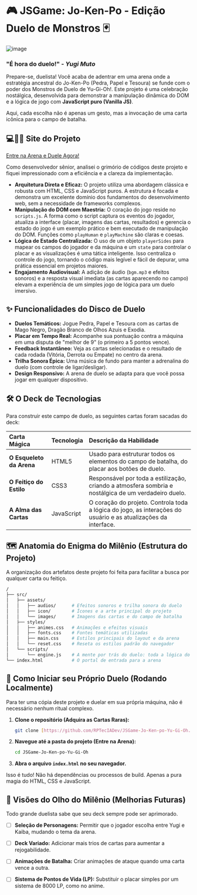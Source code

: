 
# 🎮 JSGame: Jo-Ken-Po - Edição Duelo de Monstros 🃏
![image](https://github.com/RPTecDev/JSGame-Jo-Ken-po-Yu-Gi-Oh/assets/114440054/02d4fb7c-fc70-4740-9262-a2f8111f50ff)


### "É hora do duelo!" - _Yugi Muto_

Prepare-se, duelista! Você acaba de adentrar em uma arena onde a estratégia ancestral do Jo-Ken-Po (Pedra, Papel e Tesoura) se funde com o poder dos Monstros de Duelo de Yu-Gi-Oh!. Este projeto é uma celebração nostálgica, desenvolvida para demonstrar a manipulação dinâmica do DOM e a lógica de jogo com **JavaScript puro (Vanilla JS)**.

Aqui, cada escolha não é apenas um gesto, mas a invocação de uma carta icônica para o campo de batalha.

## 💻🔗📜 Site do Projeto
[Entre na Arena e Duele Agora!](https://rptecdev.github.io/JSGame-Jo-Ken-po-Yu-Gi-Oh)

Como desenvolvedor sênior, analisei o grimório de códigos deste projeto e fiquei impressionado com a eficiência e a clareza da implementação.

-   **Arquitetura Direta e Eficaz:** O projeto utiliza uma abordagem clássica e robusta com HTML, CSS e JavaScript puros. A estrutura é focada e demonstra um excelente domínio dos fundamentos do desenvolvimento web, sem a necessidade de frameworks complexos.
-   **Manipulação do DOM com Maestria:** O coração do jogo reside no `scripts.js`. A forma como o script captura os eventos do jogador, atualiza a interface (placar, imagens das cartas, resultados) e gerencia o estado do jogo é um exemplo prático e bem executado de manipulação do DOM. Funções como `playHuman` e `playMachine` são claras e coesas.
-   **Lógica de Estado Centralizada:** O uso de um objeto `playerSides` para mapear os campos do jogador e da máquina e um `state` para controlar o placar e as visualizações é uma tática inteligente. Isso centraliza o controle do jogo, tornando o código mais legível e fácil de depurar, uma prática essencial em projetos maiores.
-   **Engajamento Audiovisual:** A adição de áudio (`bgm.mp3` e efeitos sonoros) e a resposta visual imediata (as cartas aparecendo no campo) elevam a experiência de um simples jogo de lógica para um duelo imersivo.

## ✨ Funcionalidades do Disco de Duelo

-   **Duelos Temáticos:** Jogue Pedra, Papel e Tesoura com as cartas de Mago Negro, Dragão Branco de Olhos Azuis e Exodia.
-   **Placar em Tempo Real:** Acompanhe sua pontuação contra a máquina em uma disputa de "melhor de 9" (o primeiro a 5 pontos vence).
-   **Feedback Instantâneo:** Veja as cartas selecionadas e o resultado de cada rodada (Vitória, Derrota ou Empate) no centro da arena.
-   **Trilha Sonora Épica:** Uma música de fundo para manter a adrenalina do duelo (com controle de ligar/desligar).
-   **Design Responsivo:** A arena de duelo se adapta para que você possa jogar em qualquer dispositivo.

## 🛠️ O Deck de Tecnologias

Para construir este campo de duelo, as seguintes cartas foram sacadas do deck:

| Carta Mágica      | Tecnologia   | Descrição da Habilidade                                                                                             |
| :---------------- | :----------- | :------------------------------------------------------------------------------------------------------------------ |
| **O Esqueleto da Arena** | HTML5        | Usado para estruturar todos os elementos do campo de batalha, do placar aos botões de duelo.              |
| **O Feitiço do Estilo** | CSS3         | Responsável por toda a estilização, criando a atmosfera sombria e nostálgica de um verdadeiro duelo.         |
| **A Alma das Cartas** | JavaScript   | O coração do projeto. Controla toda a lógica do jogo, as interações do usuário e as atualizações da interface. |

## 🗺️ Anatomia do Enigma do Milênio (Estrutura do Projeto)

A organização dos artefatos deste projeto foi feita para facilitar a busca por qualquer carta ou feitiço.

```bash
/
├── src/
│   ├── assets/
│   │   ├── audios/      # Efeitos sonoros e trilha sonora do duelo
│   │   ├── icon/        # Ícones e a arte principal do projeto
│   │   └── images/      # Imagens das cartas e do campo de batalha
│   ├── styles/
│   │   ├── animes.css   # Animações e efeitos visuais
│   │   ├── fonts.css    # Fontes temáticas utilizadas
│   │   ├── main.css     # Estilos principais do layout e da arena
│   │   └── reset.css    # Reseta os estilos padrão do navegador
│   └── scripts/
│       └── engine.js    # A mente por trás do duelo: toda a lógica do jogo
└── index.html           # O portal de entrada para a arena
```
## 🚀 Como Iniciar seu Próprio Duelo (Rodando Localmente)

Para ter uma cópia deste projeto e duelar em sua própria máquina, não é necessário nenhum ritual complexo.

1.  **Clone o repositório (Adquira as Cartas Raras):**
    ```bash
    git clone [https://github.com/RPTecIADev/JSGame-Jo-Ken-po-Yu-Gi-Oh.git](https://github.com/RPTecIADev/JSGame-Jo-Ken-po-Yu-Gi-Oh.git)
    ```

2.  **Navegue até a pasta do projeto (Entre na Arena):**
    ```bash
    cd JSGame-Jo-Ken-po-Yu-Gi-Oh
    ```

3.  **Abra o arquivo `index.html` no seu navegador.**

Isso é tudo! Não há dependências ou processos de build. Apenas a pura magia do HTML, CSS e JavaScript.

## 🔮 Visões do Olho do Milênio (Melhorias Futuras)

Todo grande duelista sabe que seu deck sempre pode ser aprimorado.

- [ ] **Seleção de Personagens:** Permitir que o jogador escolha entre Yugi e Kaiba, mudando o tema da arena.
- [ ] **Deck Variado:** Adicionar mais trios de cartas para aumentar a rejogabilidade.
- [ ] **Animações de Batalha:** Criar animações de ataque quando uma carta vence a outra.
- [ ] **Sistema de Pontos de Vida (LP):** Substituir o placar simples por um sistema de 8000 LP, como no anime.





